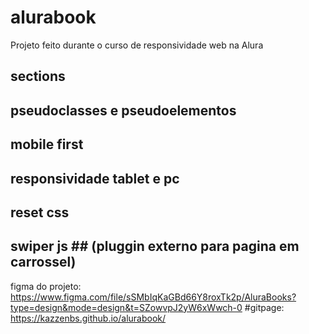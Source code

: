 # alurabook
Projeto feito durante o curso de responsividade web na Alura

## sections
## pseudoclasses e pseudoelementos
## mobile first
## responsividade tablet e pc
## reset css
## swiper js ## (pluggin externo para pagina em carrossel)

figma do projeto:
https://www.figma.com/file/sSMbIqKaGBd66Y8roxTk2p/AluraBooks?type=design&mode=design&t=SZowvpJ2yW6xWwch-0
#gitpage:
https://kazzenbs.github.io/alurabook/
